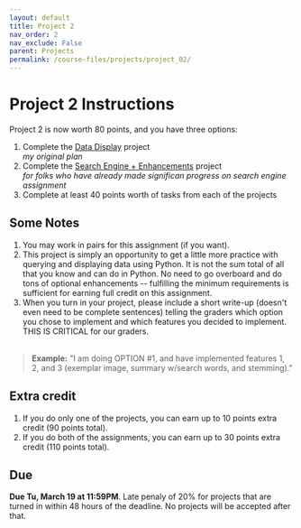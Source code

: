 ```yaml
---
layout: default
title: Project 2
nav_order: 2
nav_exclude: False
parent: Projects
permalink: /course-files/projects/project_02/
---
```


# Project 2 Instructions
Project 2 is now worth 80 points, and you have three options:
1. Complete the [Data Display](https://docs.google.com/document/d/1KccLv85K3HXYB4NK2w3NEa0xpE3_xgiEvoQ6sgp_3NY/edit?usp=sharing) project<br>*my original plan*
2. Complete the [Search Engine + Enhancements](https://docs.google.com/document/d/1-uZyL8kPUBDn8vJTSnQfi5DTW9jT4rULZmUKl-vSMpc/edit?usp=sharing) project<br>*for folks who have already made significan progress on search engine assignment*
3. Complete at least 40 points worth of tasks from each of the projects

## Some Notes
1. You may work in pairs for this assignment (if you want).
2. This project is simply an opportunity to get a little more practice with querying and displaying data using Python. It is not the sum total of all that you know and can do in Python. No need to go overboard and do tons of optional enhancements -- fulfilling the minimum requirements is sufficient for earning full credit on this assignment.
3. When you turn in your project, please include a short write-up (doesn't even need to be complete sentences) telling the graders which option you chose to implement and which features you decided to implement. THIS IS CRITICAL for our graders.<br><br>
> **Example:** "I am doing OPTION #1, and have implemented features 1, 2, and 3 (exemplar image, summary w/search words, and stemming)." 


## Extra credit
1. If you do only one of the projects, you can earn up to 10 points extra credit (90 points total).
2. If you do both of the assignments, you can earn up to 30 points extra credit (110 points total).

## Due
**Due Tu, March 19 at 11:59PM**. Late penaly of 20% for projects that are turned in within 48 hours of the deadline. No projects will be accepted after that.